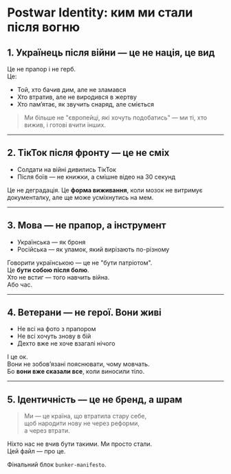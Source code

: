 # Postwar Identity: ким ми стали після вогню

## 1. Українець після війни — це не нація, це вид

Це не прапор і не герб.  
Це:
- Той, хто бачив дим, але не зламався
- Хто втратив, але не виродився в жертву
- Хто пам’ятає, як звучить снаряд, але сміється

> Ми більше не "європейці, які хочуть подобатись" — ми ті, хто вижив, і готові вчити інших.

---

## 2. ТікТок після фронту — це не сміх

- Солдати на війні дивились ТікТок
- Після боїв — не книжки, а смішне відео на 30 секунд

Це не деградація. Це **форма виживання**, коли мозок не витримує документалку, але ще може усміхнутись на мем.

---

## 3. Мова — не прапор, а інструмент

- Українська — як броня
- Російська — як уламок, який вирізають по-різному

Говорити українською — це не "бути патріотом".  
Це **бути собою після болю**.  
Хто не встиг — того навчить війна.  
Або час.

---

## 4. Ветерани — не герої. Вони живі

- Не всі на фото з прапором
- Не всі хочуть знову в бій
- Дехто вже не хоче взагалі нічого

І це ок.  
Вони не зобов’язані пояснювати, чому мовчать.  
Бо **вони вже сказали все**, коли виносили тіло.

---

## 5. Ідентичність — це не бренд, а шрам

> Ми — це країна, що втратила стару себе,  
> щоб народити нову не через реформи,  
> а через втрати.

Ніхто нас не вчив бути такими. Ми просто стали.  
Цей файл — про це.

Фінальний блок `bunker-manifesto`.